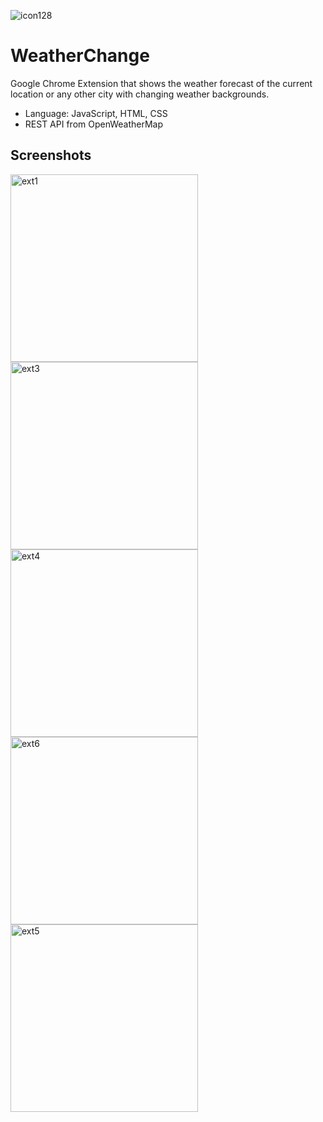 ![icon128](https://user-images.githubusercontent.com/36485235/164885147-a41d104e-64fe-433c-a4a1-098d64fe6299.png)


# WeatherChange
Google Chrome Extension that shows the weather forecast of the current location or any other city with changing weather backgrounds.

- Language: JavaScript, HTML, CSS
- REST API from OpenWeatherMap


## Screenshots
<img width="300" alt="ext1" src="https://user-images.githubusercontent.com/36485235/164885031-e212864e-bf48-412f-9181-60ab08b754c2.png">
<img width="300" alt="ext3" src="https://user-images.githubusercontent.com/36485235/164885033-9b40bcd0-b21d-47a9-9f9c-dce26331a08e.png">
<img width="300" alt="ext4" src="https://user-images.githubusercontent.com/36485235/164885037-5d27d451-3e86-42e3-bffd-dd0fe3c5587b.png">
<img width="300" alt="ext6" src="https://user-images.githubusercontent.com/36485235/164885041-9143ed31-ccf8-4860-bf7f-e53985aac58a.png">
<img width="300" alt="ext5" src="https://user-images.githubusercontent.com/36485235/164885062-a42fa191-53cb-4e8d-8fd8-daaff318e13c.png">
